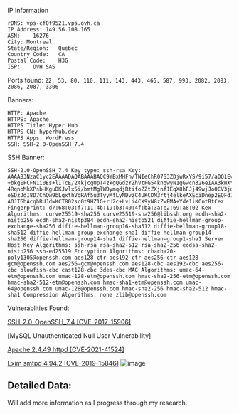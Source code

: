 IP Information
```
rDNS: vps-cf0f9521.vps.ovh.ca
IP Address:	149.56.108.165
ASN:	16276
City: Montreal
State/Region:	Quebec
Country Code:	CA
Postal Code:	H3G
ISP:	OVH SAS
```
Ports found:
`22, 53, 80, 110, 111, 143, 443, 465, 587, 993, 2082, 2083, 2086, 2087, 3306`

Banners:
```
HTTP: Apache
HTTPS: Apache
HTTPS Title: Hyper Hub
HTTPS CN: hyperhub.dev
HTTPS Apps: WordPress
SSH: SSH-2.0-OpenSSH_7.4
```

SSH Banner:
```
SSH-2.0-OpenSSH_7.4 Key type: ssh-rsa Key: AAAAB3NzaC1yc2EAAAADAQABAAABAQC9YBxMHFh/TNIeChR07S3ZDjwRxYS/9i57/aOO1EvVAVps +bkgEFCFN1i0Es+lITcE/24kjcgOpT4zkgQGdzYZhVtFG54knqwyN1gGwcn326eIAA3kWXYwQyX5 4RqnoMkXPsbHKguDKJvlx5i/bmtMglWDymqdjRtifoZZtZXjnf1EqX8hFJj49wjJo0CV3jdYkN8l oSDzJdI8D7ChQw9bLqxthVqRAf5u3TyyMfLyNDvzC4UKCDM3rtj4elkeAXEciDnep2EQFd7gn+KY AOJTGhAcqhRUJdwKCT802sc0t9HZ1G+rU2c+LvLi4CX9yN8zZwEMA+Yde1iKOntRtCez Fingerprint: d7:68:03:f7:11:4b:19:b3:40:4f:ba:3a:e2:69:a8:02 Kex Algorithms: curve25519-sha256 curve25519-sha256@libssh.org ecdh-sha2-nistp256 ecdh-sha2-nistp384 ecdh-sha2-nistp521 diffie-hellman-group-exchange-sha256 diffie-hellman-group16-sha512 diffie-hellman-group18-sha512 diffie-hellman-group-exchange-sha1 diffie-hellman-group14-sha256 diffie-hellman-group14-sha1 diffie-hellman-group1-sha1 Server Host Key Algorithms: ssh-rsa rsa-sha2-512 rsa-sha2-256 ecdsa-sha2-nistp256 ssh-ed25519 Encryption Algorithms: chacha20-poly1305@openssh.com aes128-ctr aes192-ctr aes256-ctr aes128-gcm@openssh.com aes256-gcm@openssh.com aes128-cbc aes192-cbc aes256-cbc blowfish-cbc cast128-cbc 3des-cbc MAC Algorithms: umac-64-etm@openssh.com umac-128-etm@openssh.com hmac-sha2-256-etm@openssh.com hmac-sha2-512-etm@openssh.com hmac-sha1-etm@openssh.com umac-64@openssh.com umac-128@openssh.com hmac-sha2-256 hmac-sha2-512 hmac-sha1 Compression Algorithms: none zlib@openssh.com
```


Vulnerablities Found:

[SSH-2.0-OpenSSH_7.4 [CVE-2017-15906]](https://www.cvedetails.com/cve/CVE-2017-15906/)

[MySQL Unauthenticated Null User Vulnerability]

[Apache 2.4.49 httpd [CVE-2021-41524]](https://nvd.nist.gov/vuln/detail/CVE-2021-41524)

[Exim smtpd 4.94.2 [CVE-2019-15846]](https://www.synacktiv.com/en/publications/scraps-of-notes-on-exploiting-exim-vulnerabilities.html)
![image](https://user-images.githubusercontent.com/72463084/158073668-a949b0e1-f46f-4c0c-a08e-b4dc91a57c74.png)



## Detailed Data:
Will add more information as I progress through my research.
